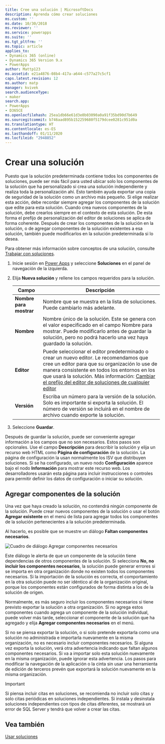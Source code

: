 ```yaml
---
title: Cree una solución | MicrosoftDocs
description: Aprenda cómo crear soluciones
ms.custom: ''
ms.date: 10/30/2018
ms.reviewer: ''
ms.service: powerapps
ms.suite: ''
ms.tgt_pltfrm: ''
ms.topic: article
applies_to:
- Dynamics 365 (online)
- Dynamics 365 Version 9.x
- PowerApps
author: Mattp123
ms.assetid: e21a4876-08b4-417a-a644-c577a27c5cf1
caps.latest.revision: 12
ms.author: matp
manager: kvivek
search.audienceType:
- maker
search.app:
- PowerApps
- D365CE
ms.openlocfilehash: 25ea1db66e61d3e0b03090a0a91f35bd90d7b649
ms.sourcegitcommit: b746aad895b152259680f5179dcee0281c951d0a
ms.translationtype: HT
ms.contentlocale: es-ES
ms.lasthandoff: 01/11/2020
ms.locfileid: "2948852"
---
```

# <a name="create-a-solution"></a>Crear una solución

Puesto que la solución predeterminada contiene todos los componentes de soluciones, puede ser más fácil para usted ubicar solo los componentes de la solución que ha personalizado si crea una solución independiente y realiza toda la personalización ahí. Esto también ayuda exportar una copia de seguridad de la solución como un archivo más pequeño. Si elige realizar esta acción, debe recordar siempre agregar los componentes de la solución que edite para esta solución. Cuando crea nuevos componentes de la solución, debe crearlos siempre en el contexto de esta solución. De esta forma el prefijo de personalización del editor de soluciones se aplica de forma coherente. Después de crear los componentes de la solución en la solución, o de agregar componentes de la solución existentes a esa solución, también puede modificarlos en la solución predeterminada si lo desea.  
  
 Para obtener más información sobre conceptos de una solución, consulte [Trabajar con soluciones](solutions-overview.md).  
  
1.  Inicie sesión en [Power Apps](https://make.powerapps.com/?utm_source=padocs&utm_medium=linkinadoc&utm_campaign=referralsfromdoc) y seleccione **Soluciones** en el panel de navegación de la izquierda. 
  
2.  Elija **Nueva solución** y rellene los campos requeridos para la solución.
  
    |Campo|Descripción|  
    |-----------|-----------------|  
    |**Nombre para mostrar**|Nombre que se muestra en la lista de soluciones. Puede cambiarlo más adelante.|  
    |**Nombre**|Nombre único de la solución. Este se genera con el valor especificado en el campo Nombre para mostrar. Puede modificarlo antes de guardar la solución, pero no podrá hacerlo una vez haya guardado la solución.|  
    |**Editor**|Puede seleccionar el editor predeterminado o crear un nuevo editor. Le recomendamos que cree un editor para que su organización lo use de manera consistente en todos los entornos en los que usará la solución. Más información: [Cambiar el prefijo del editor de soluciones de cualquier editor](change-solution-publisher-prefix.md#change-the-solution-publisher-prefix-for-any-publisher) |  
    |**Versión**|Escriba un número para la versión de la solución. Solo es importante si exporta la solución. El número de versión se incluirá en el nombre de archivo cuando exporte la solución.|  
  
3.  Seleccione **Guardar**.  
  
 Después de guardar la solución, puede ser conveniente agregar información a los campos que no son necesarios. Estos pasos son opcionales. Use el campo **Descripción** para describir la solución y elija un recurso web HTML como **Página de configuración** de la solución. La página de configuración la usan normalmente los ISV que distribuyen soluciones. Si se ha configurado, un nuevo nodo **Configuración** aparece bajo el nodo **Información** para mostrar este recurso web. Los desarrolladores usarán esta página para incluir instrucciones o controles para permitir definir los datos de configuración o iniciar su solución.  
  
<a name="BKMK_AddSolutionComponents"></a>   

## <a name="add-solution-components"></a>Agregar componentes de la solución  
 Una vez que haya creado la solución, no contendrá ningún componente de la solución. Puede crear nuevos componentes de la solución o usar el botón **Agregar existente** en el menú de lista para agregar todos los componentes de la solución pertenecientes a la solución predeterminada.  
  
 Al hacerlo, es posible que se muestre un diálogo **Faltan componentes necesarios**.  
   
 ![Cuadro de diálogo Agregar componentes necesarios](media/crm-itpro-cust-addrequiredcomponents.PNG "Cuadro de diálogo Agregar componentes necesarios")  
  
 Este diálogo le alerta de que un componente de la solución tiene dependencias de otros componentes de la solución. Si selecciona **No, no incluir los componentes necesarios**, la solución puede generar errores si se importa en otra organización donde no existen todos los componentes necesarios. Si la importación de la solución es correcta, el comportamiento en la otra solución puede no ser idéntico al de la organización original, porque los componentes están configurados de forma distinta a los de la solución de origen.  
  
 Normalmente, es más seguro incluir los componentes necesarios si tiene previsto exportar la solución a otra organización. Si no agrega estos componentes cuando agrega un componente de la solución individual, puede volver más tarde, seleccionar el componente de la solución que ha agregado y elija **Agregar componentes necesarios** en el menú.  
  
 Si no se piensa exportar la solución, o si solo pretende exportarla como una solución no administrada e importarla nuevamente en la misma organización, no es necesario incluir componentes necesarios. Si alguna vez exporta la solución, verá otra advertencia indicando que faltan algunos componentes necesarios. Si va a importar solo esta solución nuevamente en la misma organización, puede ignorar esta advertencia. Los pasos para modificar la navegación de la aplicación o la cinta sin usar una herramienta de edición de terceros prevén que exportará la solución nuevamente en la misma organización.  

> [!IMPORTANT]
>  Si piensa incluir citas en soluciones, se recomienda no incluir solo citas y solo citas periódicas en soluciones independientes. Si instala y desinstala soluciones independientes con tipos de citas diferentes, se mostrará un error de SQL Server y tendrá que volver a crear las citas. 

## <a name="see-also"></a>Vea también
 [Usar soluciones](use-solution-explorer.md)
